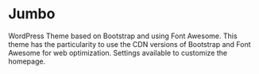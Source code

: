Jumbo
=====

WordPress Theme based on Bootstrap and using Font Awesome. This theme has the particularity to use the CDN versions of Bootstrap and Font Awesome for web optimization. Settings available to customize the homepage.
